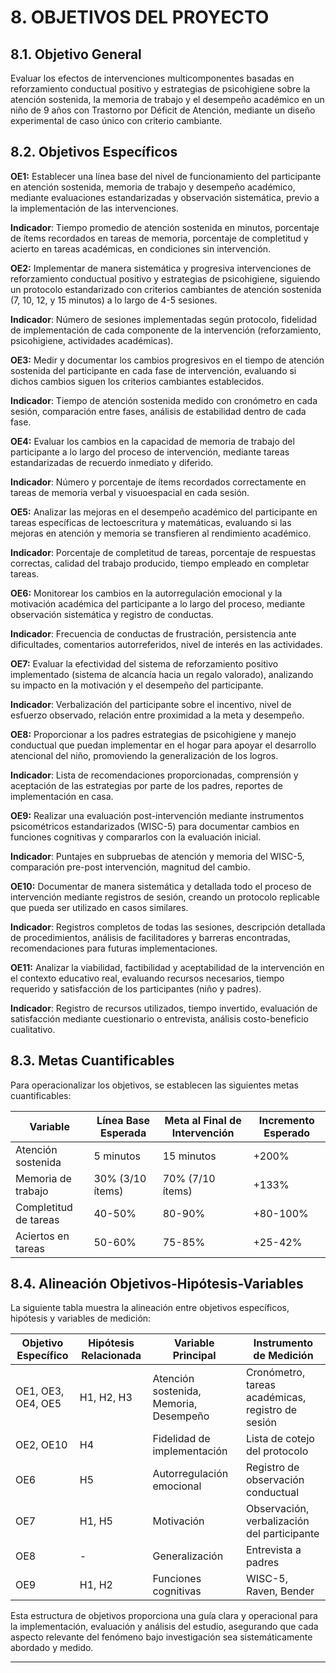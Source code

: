 # 8. OBJETIVOS DEL PROYECTO

## 8.1. Objetivo General

Evaluar los efectos de intervenciones multicomponentes basadas en reforzamiento conductual positivo y estrategias de psicohigiene sobre la atención sostenida, la memoria de trabajo y el desempeño académico en un niño de 9 años con Trastorno por Déficit de Atención, mediante un diseño experimental de caso único con criterio cambiante.

## 8.2. Objetivos Específicos

**OE1:** Establecer una línea base del nivel de funcionamiento del participante en atención sostenida, memoria de trabajo y desempeño académico, mediante evaluaciones estandarizadas y observación sistemática, previo a la implementación de las intervenciones.

**Indicador**: Tiempo promedio de atención sostenida en minutos, porcentaje de ítems recordados en tareas de memoria, porcentaje de completitud y acierto en tareas académicas, en condiciones sin intervención.

**OE2:** Implementar de manera sistemática y progresiva intervenciones de reforzamiento conductual positivo y estrategias de psicohigiene, siguiendo un protocolo estandarizado con criterios cambiantes de atención sostenida (7, 10, 12, y 15 minutos) a lo largo de 4-5 sesiones.

**Indicador**: Número de sesiones implementadas según protocolo, fidelidad de implementación de cada componente de la intervención (reforzamiento, psicohigiene, actividades académicas).

**OE3:** Medir y documentar los cambios progresivos en el tiempo de atención sostenida del participante en cada fase de intervención, evaluando si dichos cambios siguen los criterios cambiantes establecidos.

**Indicador**: Tiempo de atención sostenida medido con cronómetro en cada sesión, comparación entre fases, análisis de estabilidad dentro de cada fase.

**OE4:** Evaluar los cambios en la capacidad de memoria de trabajo del participante a lo largo del proceso de intervención, mediante tareas estandarizadas de recuerdo inmediato y diferido.

**Indicador**: Número y porcentaje de ítems recordados correctamente en tareas de memoria verbal y visuoespacial en cada sesión.

**OE5:** Analizar las mejoras en el desempeño académico del participante en tareas específicas de lectoescritura y matemáticas, evaluando si las mejoras en atención y memoria se transfieren al rendimiento académico.

**Indicador**: Porcentaje de completitud de tareas, porcentaje de respuestas correctas, calidad del trabajo producido, tiempo empleado en completar tareas.

**OE6:** Monitorear los cambios en la autorregulación emocional y la motivación académica del participante a lo largo del proceso, mediante observación sistemática y registro de conductas.

**Indicador**: Frecuencia de conductas de frustración, persistencia ante dificultades, comentarios autorreferidos, nivel de interés en las actividades.

**OE7:** Evaluar la efectividad del sistema de reforzamiento positivo implementado (sistema de alcancía hacia un regalo valorado), analizando su impacto en la motivación y el desempeño del participante.

**Indicador**: Verbalización del participante sobre el incentivo, nivel de esfuerzo observado, relación entre proximidad a la meta y desempeño.

**OE8:** Proporcionar a los padres estrategias de psicohigiene y manejo conductual que puedan implementar en el hogar para apoyar el desarrollo atencional del niño, promoviendo la generalización de los logros.

**Indicador**: Lista de recomendaciones proporcionadas, comprensión y aceptación de las estrategias por parte de los padres, reportes de implementación en casa.

**OE9:** Realizar una evaluación post-intervención mediante instrumentos psicométricos estandarizados (WISC-5) para documentar cambios en funciones cognitivas y compararlos con la evaluación inicial.

**Indicador**: Puntajes en subpruebas de atención y memoria del WISC-5, comparación pre-post intervención, magnitud del cambio.

**OE10:** Documentar de manera sistemática y detallada todo el proceso de intervención mediante registros de sesión, creando un protocolo replicable que pueda ser utilizado en casos similares.

**Indicador**: Registros completos de todas las sesiones, descripción detallada de procedimientos, análisis de facilitadores y barreras encontradas, recomendaciones para futuras implementaciones.

**OE11:** Analizar la viabilidad, factibilidad y aceptabilidad de la intervención en el contexto educativo real, evaluando recursos necesarios, tiempo requerido y satisfacción de los participantes (niño y padres).

**Indicador**: Registro de recursos utilizados, tiempo invertido, evaluación de satisfacción mediante cuestionario o entrevista, análisis costo-beneficio cualitativo.

## 8.3. Metas Cuantificables

Para operacionalizar los objetivos, se establecen las siguientes metas cuantificables:

| Variable | Línea Base Esperada | Meta al Final de Intervención | Incremento Esperado |
|----------|---------------------|--------------------------------|---------------------|
| Atención sostenida | 5 minutos | 15 minutos | +200% |
| Memoria de trabajo | 30% (3/10 ítems) | 70% (7/10 ítems) | +133% |
| Completitud de tareas | 40-50% | 80-90% | +80-100% |
| Aciertos en tareas | 50-60% | 75-85% | +25-42% |

## 8.4. Alineación Objetivos-Hipótesis-Variables

La siguiente tabla muestra la alineación entre objetivos específicos, hipótesis y variables de medición:

| Objetivo Específico | Hipótesis Relacionada | Variable Principal | Instrumento de Medición |
|---------------------|----------------------|-------------------|------------------------|
| OE1, OE3, OE4, OE5 | H1, H2, H3 | Atención sostenida, Memoria, Desempeño | Cronómetro, tareas académicas, registro de sesión |
| OE2, OE10 | H4 | Fidelidad de implementación | Lista de cotejo del protocolo |
| OE6 | H5 | Autorregulación emocional | Registro de observación conductual |
| OE7 | H1, H5 | Motivación | Observación, verbalización del participante |
| OE8 | - | Generalización | Entrevista a padres |
| OE9 | H1, H2 | Funciones cognitivas | WISC-5, Raven, Bender |

Esta estructura de objetivos proporciona una guía clara y operacional para la implementación, evaluación y análisis del estudio, asegurando que cada aspecto relevante del fenómeno bajo investigación sea sistemáticamente abordado y medido.

---
